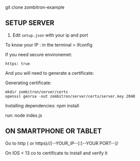 git clone zombitron-example


## SETUP SERVER
1. Edit ``setup.json`` with your ip and port

To know your IP : in the terminal > ifconfig

If you need secure environemet: 
```
https: true
```
And you will need to generate a certificate: 

Generating certificate: 
```
mkdir zombitron/server/certs 
openssl genrsa -out zombitron/server/certs/server.key 2048
````

Installing dependencies: 
npm install

run:  node index.js


## ON SMARTPHONE OR TABLET 
Go to http ( or https)//[--YOUR_IP--]:[--YOUR PORT--]/

On IOS < 13 co to certificate to install and verify it